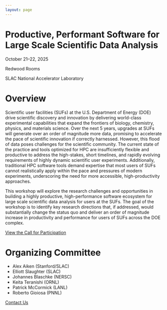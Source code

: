 ```yaml
---
layout: page
---
```


<h1 class="h1-display text-center">Productive, Performant Software for Large Scale Scientific Data Analysis</h1>

<div class="mx-5 my-5 p-4 text-center text-white rounded-3" style="background: rgb(var(--bs-primary-rgb));">
  <p class="lead">October 21&ndash;22, 2025</p>
  <p class="lead">Redwood Rooms</p>
  <p class="lead mb-0">SLAC National Accelerator Laboratory</p>
</div>

# Overview

Scientific user facilities (SUFs) at the U.S. Department of Energy (DOE) drive scientific discovery and innovation by delivering world-class experimental capabilities that expand the frontiers of biology, chemistry, physics, and materials science. Over the next 5 years, upgrades at SUFs will generate over an order of magnitude more data, promising to accelerate the pace of scientific innovation if correctly harnessed. However, this flood of data poses challenges for the scientific community. The current state of the practice and tools optimized for HPC are insufficiently flexible and productive to address the high-stakes, short timelines, and rapidly evolving requirements of highly dynamic scientific user experiments. Additionally, traditional HPC software tools demand expertise that most users of SUFs cannot realistically apply within the pace and pressures of modern experiments, underscoring the need for more accessible, high-productivity approaches.

This workshop will explore the research challenges and opportunities in building a highly productive, high-performance software ecosystem for large scale scientific data analysis for users at the SUFs. The goal of the workshop is to identify key research directions that, if addressed, would substantially change the status quo and deliver an order of magnitude increase in productivity and performance for users of SUFs across the DOE complex.

<div class="text-center my-4">
  <a class="btn btn-primary btn-lg" href="{{ "/cfp" | relative_url }}">View the Call for Participation</a>
</div>

# Organizing Committee

 * Alex Aiken (Stanford/SLAC)
 * Elliott Slaughter (SLAC)
 * Johannes Blaschke (NERSC)
 * Keita Teranishi (ORNL)
 * Patrick McCormick (LANL)
 * Roberto Gioiosa (PNNL)

<div class="text-center mt-4 mb-1">
  <a class="btn btn-primary btn-lg" href="mailto:eslaught@slac.stanford.edu">Contact Us</a>
</div>
